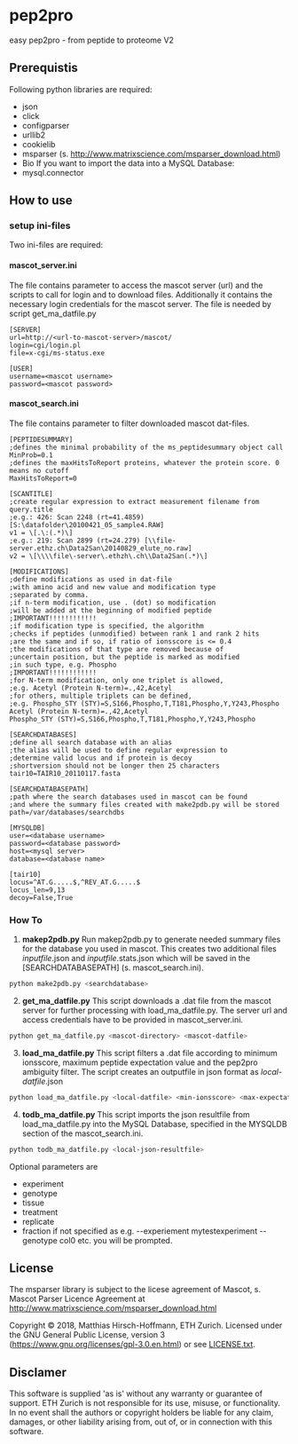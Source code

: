 # pep2pro
easy pep2pro - from peptide to proteome V2

## Prerequistis
Following python libraries are required:
* json
* click
* configparser
* urllib2
* cookielib
* msparser (s. http://www.matrixscience.com/msparser_download.html)
* Bio
If you want to import the data into a MySQL Database:
* mysql.connector

## How to use

### setup ini-files
Two ini-files are required:

#### mascot_server.ini
The file contains parameter to access the mascot server (url) and the scripts to call for login and to download files. Additionally it contains the necessary login credentials for the mascot server. 
The file is needed by script get_ma_datfile.py
```
[SERVER]
url=http://<url-to-mascot-server>/mascot/
login=cgi/login.pl
file=x-cgi/ms-status.exe

[USER]
username=<mascot username>
password=<mascot password>
```

#### mascot_search.ini
The file contains parameter to filter downloaded mascot dat-files. 
```
[PEPTIDESUMMARY]
;defines the minimal probability of the ms_peptidesummary object call
MinProb=0.1
;defines the maxHitsToReport proteins, whatever the protein score. 0 means no cutoff
MaxHitsToReport=0 

[SCANTITLE]
;create regular expression to extract measurement filename from query.title
;e.g.: 426: Scan 2248 (rt=41.4859) [S:\datafolder\20100421_05_sample4.RAW]
v1 = \[.\:(.*)\]
;e.g.: 219: Scan 2899 (rt=24.279) [\\file-server.ethz.ch\Data2San\20140829_elute_no.raw]                	
v2 = \[\\\\file\-server\.ethzh\.ch\\Data2San(.*)\]

[MODIFICATIONS]
;define modifications as used in dat-file
;with amino acid and new value and modification type
;separated by comma.
;if n-term modification, use . (dot) so modification 
;will be added at the beginning of modified peptide
;IMPORTANT!!!!!!!!!!!!
;if modification type is specified, the algorithm
;checks if peptides (unmodified) between rank 1 and rank 2 hits
;are the same and if so, if ratio of ionsscore is <= 0.4
;the modifications of that type are removed because of
;uncertain position, but the peptide is marked as modified 
;in such type, e.g. Phospho
;IMPORTANT!!!!!!!!!!!!
;for N-term modification, only one triplet is allowed, 
;e.g. Acetyl (Protein N-term)=.,42,Acetyl
;for others, multiple triplets can be defined, 
;e.g. Phospho_STY (STY)=S,S166,Phospho,T,T181,Phospho,Y,Y243,Phospho
Acetyl (Protein N-term)=.,42,Acetyl
Phospho_STY (STY)=S,S166,Phospho,T,T181,Phospho,Y,Y243,Phospho

[SEARCHDATABASES]
;define all search database with an alias
;the alias will be used to define regular expression to 
;determine valid locus and if protein is decoy
;shortversion should not be longer then 25 characters
tair10=TAIR10_20110117.fasta

[SEARCHDATABASEPATH]
;path where the search databases used in mascot can be found 
;and where the summary files created with make2pdb.py will be stored
path=/var/databases/searchdbs

[MYSQLDB]
user=<database username>
password=<database password>
host=<mysql server>
database=<database name>

[tair10]
locus=^AT.G.....$,^REV_AT.G.....$
locus_len=9,13
decoy=False,True
```

### How To

1. **makep2pdb.py**
Run makep2pdb.py to generate needed summary files for the database you used in mascot. This creates two additional files *inputfile*.json and *inputfile*.stats.json which will be saved in the [SEARCHDATABASEPATH] (s. mascot_search.ini).
```sh
python make2pdb.py <searchdatabase>
```
2. **get_ma_datfile.py**
This script downloads a .dat file from the mascot server for further processing with load_ma_datfile.py. The server url and access credentials have to be provided in mascot_server.ini.
```sh
python get_ma_datfile.py <mascot-directory> <mascot-datfile>
```
3. **load_ma_datfile.py**
This script filters a .dat file according to minimum ionsscore, maximum peptide expectation value and the pep2pro ambiguity filter. The script creates an outputfile in json format as *local-datfile*.json
```sh
python load_ma_datfile.py <local-datfile> <min-ionsscore> <max-expectation-value>
```
4. **todb_ma_datfile.py**
This script imports the json resultfile from load_ma_datfile.py into the MySQL Database, specified in the MYSQLDB section of the mascot_search.ini.
```sh
python todb_ma_datfile.py <local-json-resultfile>
```
Optional parameters are 
* experiment
* genotype
* tissue
* treatment
* replicate
* fraction
if not specified as e.g. --experiement mytestexperiment --genotype col0 etc. you will be prompted.

## License
The msparser library is subject to the licese agreement of Mascot, s. Mascot Parser Licence Agreement at http://www.matrixscience.com/msparser_download.html 

Copyright &copy; 2018, Matthias Hirsch-Hoffmann, ETH Zurich. Licensed under the GNU General Public License, version 3 (https://www.gnu.org/licenses/gpl-3.0.en.html) or see [LICENSE.txt](LICENSE.txt).


## Disclamer
This software is supplied 'as is' without any warranty or guarantee of support. ETH Zurich is not responsible for its use, misuse, or functionality. In no event shall the authors or copyright holders be liable for any claim, damages, or other liability arising from, out of, or in connection with this software.
